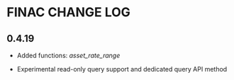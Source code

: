 # FINAC CHANGE LOG

## 0.4.19

* Added functions: *asset_rate_range*

* Experimental read-only query support and dedicated query API method
